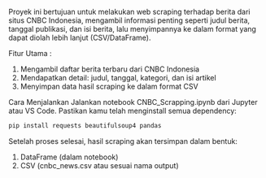 Proyek ini bertujuan untuk melakukan web scraping terhadap berita dari situs CNBC Indonesia, mengambil informasi penting seperti judul berita, tanggal publikasi, dan isi berita, lalu menyimpannya ke dalam format yang dapat diolah lebih lanjut (CSV/DataFrame).

Fitur Utama : 
1. Mengambil daftar berita terbaru dari CNBC Indonesia
2. Mendapatkan detail: judul, tanggal, kategori, dan isi artikel
3. Menyimpan data hasil scraping ke dalam format CSV

Cara Menjalankan
Jalankan notebook CNBC_Scrapping.ipynb dari Jupyter atau VS Code.
Pastikan kamu telah menginstall semua dependency:

```bash
pip install requests beautifulsoup4 pandas
```
Setelah proses selesai, hasil scraping akan tersimpan dalam bentuk:
1. DataFrame (dalam notebook)
2. CSV (cnbc_news.csv atau sesuai nama output)
